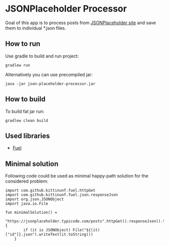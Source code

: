 # JSONPlaceholder Processor
Goal of this app is to process posts from [JSONPlaceholder site](https://jsonplaceholder.typicode.com/) and save them to individual *.json files.

## How to run
Use gradle to build and run project:

    gradlew run
    
Alternatively you can use precompiled jar:

    java -jar json-placeholder-processor.jar

## How to build
To build fat jar run:
    
    gradlew clean build
    
## Used libraries
* [Fuel](https://github.com/kittinunf/fuel)

## Minimal solution
Following code could be used as minimal happy-path solution for the considered problem:

    import com.github.kittinunf.fuel.httpGet
    import com.github.kittinunf.fuel.json.responseJson
    import org.json.JSONObject
    import java.io.File
    
    fun minimalSolution() =
        "https://jsonplaceholder.typicode.com/posts".httpGet().responseJson().third.get().array().forEach {
            if (it is JSONObject) File("${(it)["id"]}.json").writeText(it.toString())
        }
